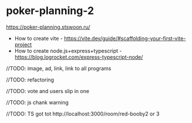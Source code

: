 # poker-planning-2

https://poker-planning.stswoon.ru/

* How to create vite - https://vite.dev/guide/#scaffolding-your-first-vite-project
* How to create node.js+express+typescript - https://blog.logrocket.com/express-typescript-node/


//TODO: image, ad, link, link to all programs

//TODO: refactoring

//TODO: vote and users slip in one

//TODO: js chank warning

//TODO: TS got tot http://localhost:3000/room/red-booby2 or 3